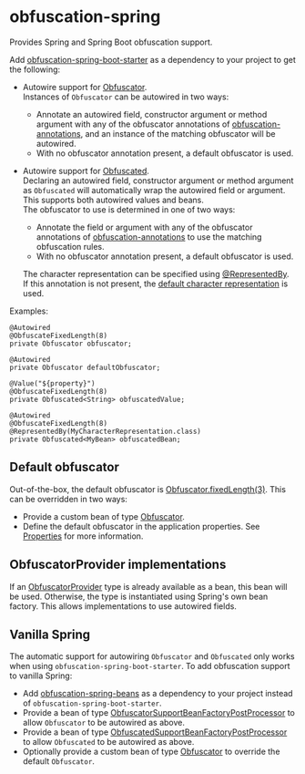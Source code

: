 # obfuscation-spring

Provides Spring and Spring Boot obfuscation support.

Add [obfuscation-spring-boot-starter](https://robtimus.github.io/obfuscation-spring/obfuscation-spring-boot-starter/dependency-info.html) as a dependency to your project to get the following:

* Autowire support for [Obfuscator](https://robtimus.github.io/obfuscation-core/apidocs/com/github/robtimus/obfuscation/Obfuscator.html).  
    Instances of `Obfuscator` can be autowired in two ways:
    * Annotate an autowired field, constructor argument or method argument with any of the obfuscator annotations of [obfuscation-annotations](https://robtimus.github.io/obfuscation-annotations), and an instance of the matching obfuscator will be autowired.
    * With no obfuscator annotation present, a default obfuscator is used.
* Autowire support for [Obfuscated](https://robtimus.github.io/obfuscation-core/apidocs/com/github/robtimus/obfuscation/Obfuscated.html).  
    Declaring an autowired field, constructor argument or method argument as `Obfuscated` will automatically wrap the autowired field or argument. This supports both autowired values and beans.  
    The obfuscator to use is determined in one of two ways:
    * Annotate the field or argument with any of the obfuscator annotations of [obfuscation-annotations](https://robtimus.github.io/obfuscation-annotations) to use the matching obfuscation rules.
    * With no obfuscator annotation present, a default obfuscator is used.

  The character representation can be specified using [@RepresentedBy](https://robtimus.github.io/obfuscation-annotations/apidocs/com/github/robtimus/obfuscation/annotation/RepresentedBy.html). If this annotation is not present, the [default character representation](https://robtimus.github.io/obfuscation-annotations/apidocs/com/github/robtimus/obfuscation/annotation/CharacterRepresentationProvider.html#getDefaultInstance-java.lang.Class-) is used.

Examples:

    @Autowired
    @ObfuscateFixedLength(8)
    private Obfuscator obfuscator;

    @Autowired
    private Obfuscator defaultObfuscator;

    @Value("${property}")
    @ObfuscateFixedLength(8)
    private Obfuscated<String> obfuscatedValue;

    @Autowired
    @ObfuscateFixedLength(8)
    @RepresentedBy(MyCharacterRepresentation.class)
    private Obfuscated<MyBean> obfuscatedBean;

## Default obfuscator

Out-of-the-box, the default obfuscator is [Obfuscator.fixedLength(3)](https://robtimus.github.io/obfuscation-core/apidocs/com/github/robtimus/obfuscation/Obfuscator.html#fixedLength-int-). This can be overridden in two ways:

* Provide a custom bean of type [Obfuscator](https://robtimus.github.io/obfuscation-core/apidocs/com/github/robtimus/obfuscation/Obfuscator.html).
* Define the default obfuscator in the application properties. See [Properties](https://robtimus.github.io/obfuscation-spring/properties.html) for more information.

## ObfuscatorProvider implementations

If an [ObfuscatorProvider](https://robtimus.github.io/obfuscation-annotations/apidocs/com/github/robtimus/obfuscation/annotation/ObfuscatorProvider.html) type is already available as a bean, this bean will be used. Otherwise, the type is instantiated using Spring's own bean factory. This allows implementations to use autowired fields.

## Vanilla Spring

The automatic support for autowiring `Obfuscator` and `Obfuscated` only works when using `obfuscation-spring-boot-starter`. To add obfuscation support to vanilla Spring:

* Add [obfuscation-spring-beans](https://robtimus.github.io/obfuscation-spring/obfuscation-spring-beans/dependency-info.html) as a dependency to your project instead of `obfuscation-spring-boot-starter`.
* Provide a bean of type [ObfuscatorSupportBeanFactoryPostProcessor](https://robtimus.github.io/obfuscation-spring/apidocs/com/github/robtimus/obfuscation/spring/ObfuscatorSupportBeanFactoryPostProcessor.html) to allow `Obfuscator` to be autowired as above.
* Provide a bean of type [ObfuscatedSupportBeanFactoryPostProcessor](https://robtimus.github.io/obfuscation-spring/apidocs/com/github/robtimus/obfuscation/spring/ObfuscatedSupportBeanFactoryPostProcessor.html) to allow `Obfuscated` to be autowired as above.
* Optionally provide a custom bean of type [Obfuscator](https://robtimus.github.io/obfuscation-core/apidocs/com/github/robtimus/obfuscation/Obfuscator.html) to override the default `Obfuscator`.

